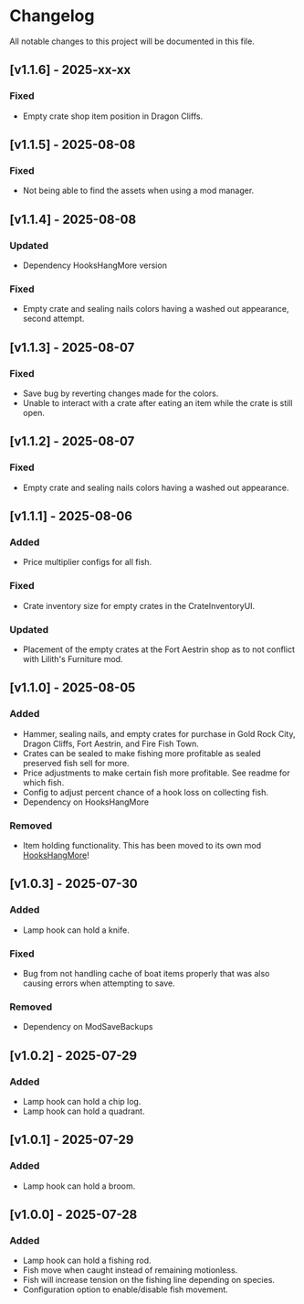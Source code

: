 # Changelog

All notable changes to this project will be documented in this file.

## [v1.1.6] - 2025-xx-xx

### Fixed
- Empty crate shop item position in Dragon Cliffs.

## [v1.1.5] - 2025-08-08

### Fixed
- Not being able to find the assets when using a mod manager.

## [v1.1.4] - 2025-08-08

### Updated
- Dependency HooksHangMore version

### Fixed
- Empty crate and sealing nails colors having a washed out appearance, second attempt.

## [v1.1.3] - 2025-08-07

### Fixed
- Save bug by reverting changes made for the colors.
- Unable to interact with a crate after eating an item while the crate is still open.

## [v1.1.2] - 2025-08-07

### Fixed
- Empty crate and sealing nails colors having a washed out appearance.

## [v1.1.1] - 2025-08-06

### Added
- Price multiplier configs for all fish.

### Fixed
- Crate inventory size for empty crates in the CrateInventoryUI.

### Updated
- Placement of the empty crates at the Fort Aestrin shop as to not conflict with Lilith's Furniture mod.

## [v1.1.0] - 2025-08-05

### Added
- Hammer, sealing nails, and empty crates for purchase in Gold Rock City, Dragon Cliffs, Fort Aestrin, and Fire Fish Town.
- Crates can be sealed to make fishing more profitable as sealed preserved fish sell for more.
- Price adjustments to make certain fish more profitable. See readme for which fish.
- Config to adjust percent chance of a hook loss on collecting fish.
- Dependency on HooksHangMore

### Removed
- Item holding functionality. This has been moved to its own mod [HooksHangMore](https://github.com/bryon82/SailwindHooksHangMore)!

## [v1.0.3] - 2025-07-30

### Added
- Lamp hook can hold a knife.

### Fixed
- Bug from not handling cache of boat items properly that was also causing errors when attempting to save.

### Removed
- Dependency on ModSaveBackups

## [v1.0.2] - 2025-07-29

### Added
- Lamp hook can hold a chip log.
- Lamp hook can hold a quadrant.

## [v1.0.1] - 2025-07-29

### Added
- Lamp hook can hold a broom.

## [v1.0.0] - 2025-07-28

### Added
- Lamp hook can hold a fishing rod.
- Fish move when caught instead of remaining motionless.
- Fish will increase tension on the fishing line depending on species.
- Configuration option to enable/disable fish movement.
